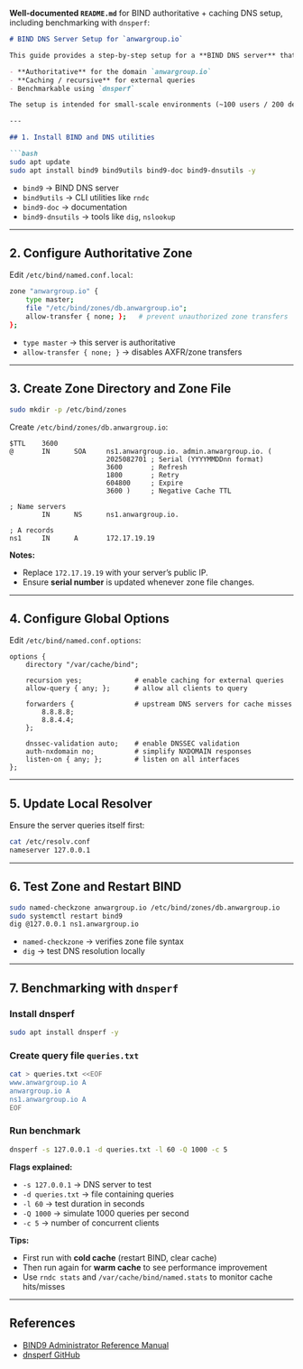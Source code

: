 **Well-documented `README.md`** for BIND authoritative + caching DNS setup, including benchmarking with `dnsperf`:

````markdown
# BIND DNS Server Setup for `anwargroup.io`

This guide provides a step-by-step setup for a **BIND DNS server** that is:

- **Authoritative** for the domain `anwargroup.io`
- **Caching / recursive** for external queries
- Benchmarkable using `dnsperf`

The setup is intended for small-scale environments (~100 users / 200 devices).

---

## 1. Install BIND and DNS utilities

```bash
sudo apt update
sudo apt install bind9 bind9utils bind9-doc bind9-dnsutils -y
````

* `bind9` → BIND DNS server
* `bind9utils` → CLI utilities like `rndc`
* `bind9-doc` → documentation
* `bind9-dnsutils` → tools like `dig`, `nslookup`

---

## 2. Configure Authoritative Zone

Edit `/etc/bind/named.conf.local`:

```bash
zone "anwargroup.io" {
    type master;
    file "/etc/bind/zones/db.anwargroup.io";
    allow-transfer { none; };   # prevent unauthorized zone transfers
};
```

* `type master` → this server is authoritative
* `allow-transfer { none; }` → disables AXFR/zone transfers

---

## 3. Create Zone Directory and Zone File

```bash
sudo mkdir -p /etc/bind/zones
```

Create `/etc/bind/zones/db.anwargroup.io`:

```bind
$TTL    3600
@       IN      SOA     ns1.anwargroup.io. admin.anwargroup.io. (
                        2025082701 ; Serial (YYYYMMDDnn format)
                        3600       ; Refresh
                        1800       ; Retry
                        604800     ; Expire
                        3600 )     ; Negative Cache TTL

; Name servers
        IN      NS      ns1.anwargroup.io.

; A records
ns1     IN      A       172.17.19.19
```

**Notes:**

* Replace `172.17.19.19` with your server’s public IP.
* Ensure **serial number** is updated whenever zone file changes.

---

## 4. Configure Global Options

Edit `/etc/bind/named.conf.options`:

```bind
options {
    directory "/var/cache/bind";

    recursion yes;             # enable caching for external queries
    allow-query { any; };      # allow all clients to query

    forwarders {               # upstream DNS servers for cache misses
        8.8.8.8;
        8.8.4.4;
    };

    dnssec-validation auto;    # enable DNSSEC validation
    auth-nxdomain no;          # simplify NXDOMAIN responses
    listen-on { any; };        # listen on all interfaces
};
```

---

## 5. Update Local Resolver

Ensure the server queries itself first:

```bash
cat /etc/resolv.conf
nameserver 127.0.0.1
```

---

## 6. Test Zone and Restart BIND

```bash
sudo named-checkzone anwargroup.io /etc/bind/zones/db.anwargroup.io
sudo systemctl restart bind9
dig @127.0.0.1 ns1.anwargroup.io
```

* `named-checkzone` → verifies zone file syntax
* `dig` → test DNS resolution locally

---

## 7. Benchmarking with `dnsperf`

### Install dnsperf

```bash
sudo apt install dnsperf -y
```

### Create query file `queries.txt`

```bash
cat > queries.txt <<EOF
www.anwargroup.io A
anwargroup.io A
ns1.anwargroup.io A
EOF
```

### Run benchmark

```bash
dnsperf -s 127.0.0.1 -d queries.txt -l 60 -Q 1000 -c 5
```

**Flags explained:**

* `-s 127.0.0.1` → DNS server to test
* `-d queries.txt` → file containing queries
* `-l 60` → test duration in seconds
* `-Q 1000` → simulate 1000 queries per second
* `-c 5` → number of concurrent clients

**Tips:**

* First run with **cold cache** (restart BIND, clear cache)
* Then run again for **warm cache** to see performance improvement
* Use `rndc stats` and `/var/cache/bind/named.stats` to monitor cache hits/misses

---

## References

* [BIND9 Administrator Reference Manual](https://bind9.readthedocs.io/)
* [dnsperf GitHub](https://github.com/DNS-OARC/dnsperf)

```
